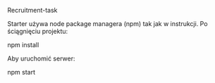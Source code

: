 Recruitment-task

Starter używa node package managera (npm) tak jak w instrukcji. Po ściągnięciu projektu:

npm install

Aby uruchomić serwer:

 npm start


